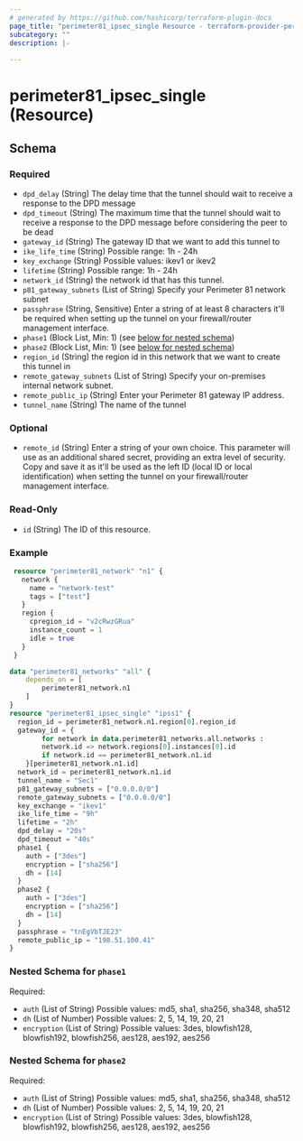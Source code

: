```yaml
---
# generated by https://github.com/hashicorp/terraform-plugin-docs
page_title: "perimeter81_ipsec_single Resource - terraform-provider-perimeter81"
subcategory: ""
description: |-
  
---
```


# perimeter81_ipsec_single (Resource)

<!-- schema generated by tfplugindocs -->
## Schema

### Required

- `dpd_delay` (String) The delay time that the tunnel should wait to receive a response to the DPD message
- `dpd_timeout` (String) The maximum time that the tunnel should wait to receive a response to the DPD message before considering the peer to be dead
- `gateway_id` (String) The gateway ID that we want to add this tunnel to
- `ike_life_time` (String) Possible range: 1h - 24h
- `key_exchange` (String) Possible values: ikev1 or ikev2
- `lifetime` (String) Possible range: 1h - 24h
- `network_id` (String) the network id that has this tunnel.
- `p81_gateway_subnets` (List of String) Specify your Perimeter 81 network subnet
- `passphrase` (String, Sensitive) Enter a string of at least 8 characters it'll be required when setting up the tunnel on your firewall/router management interface.
- `phase1` (Block List, Min: 1) (see [below for nested schema](#nestedblock--phase1))
- `phase2` (Block List, Min: 1) (see [below for nested schema](#nestedblock--phase2))
- `region_id` (String) the region id in this network that we want to create this tunnel in
- `remote_gateway_subnets` (List of String) Specify your on-premises internal network subnet.
- `remote_public_ip` (String) Enter your Perimeter 81 gateway IP address.
- `tunnel_name` (String) The name of the tunnel

### Optional

- `remote_id` (String) Enter a string of your own choice. This parameter will use as an additional shared secret, providing an extra level of security. Copy and save it as it'll be used as the left ID (local ID or local identification) when setting the tunnel on your firewall/router management interface.

### Read-Only

- `id` (String) The ID of this resource.

### Example

```terraform
 resource "perimeter81_network" "n1" {
   network {
     name = "network-test"
     tags = ["test"]
   }
   region {
     cpregion_id = "v2cRwzGRua"
     instance_count = 1
     idle = true
   }
 }

data "perimeter81_networks" "all" {
    depends_on = [
        perimeter81_network.n1
    ]
}
resource "perimeter81_ipsec_single" "ipss1" {
  region_id = perimeter81_network.n1.region[0].region_id
  gateway_id = {
        for network in data.perimeter81_networks.all.networks :
        network.id => network.regions[0].instances[0].id
        if network.id == perimeter81_network.n1.id
    }[perimeter81_network.n1.id]
  network_id = perimeter81_network.n1.id
  tunnel_name = "Sec1"
  p81_gateway_subnets = ["0.0.0.0/0"]
  remote_gateway_subnets = ["0.0.0.0/0"]
  key_exchange = "ikev1"
  ike_life_time = "9h"
  lifetime = "2h"
  dpd_delay = "20s"
  dpd_timeout = "40s"
  phase1 {
    auth = ["3des"]
    encryption = ["sha256"]
    dh = [14]
  }
  phase2 {
    auth = ["3des"]
    encryption = ["sha256"]
    dh = [14]
  }
  passphrase = "tnEgVbTJE23"
  remote_public_ip = "198.51.100.41"
}
```

<a id="nestedblock--phase1"></a>
### Nested Schema for `phase1`

Required:

- `auth` (List of String) Possible values: md5, sha1, sha256, sha348, sha512
- `dh` (List of Number) Possible values: 2, 5, 14, 19, 20, 21
- `encryption` (List of String) Possible values: 3des, blowfish128, blowfish192, blowfish256, aes128, aes192, aes256

<a id="nestedblock--phase2"></a>
### Nested Schema for `phase2`

Required:

- `auth` (List of String) Possible values: md5, sha1, sha256, sha348, sha512
- `dh` (List of Number) Possible values: 2, 5, 14, 19, 20, 21
- `encryption` (List of String) Possible values: 3des, blowfish128, blowfish192, blowfish256, aes128, aes192, aes256
